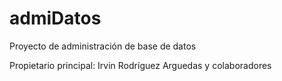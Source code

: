 # admiDatos
Proyecto de administración de base de datos

Propietario principal: Irvin Rodríguez Arguedas y colaboradores
